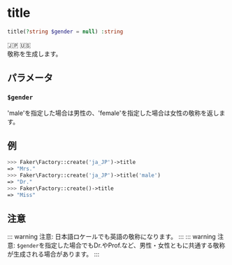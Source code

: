 # title
```php
title(?string $gender = null) :string
```
:jp: :us:  
敬称を生成します。  

## パラメータ
### `$gender`
'male'を指定した場合は男性の、'female'を指定した場合は女性の敬称を返します。

## 例
```php
>>> Faker\Factory::create('ja_JP')->title
=> "Mrs."
>>> Faker\Factory::create('ja_JP')->title('male')
=> "Dr."
>>> Faker\Factory::create()->title
=> "Miss"
```

## 注意
::: warning 注意:
日本語ロケールでも英語の敬称になります。
:::
::: warning 注意:
`$gender`を指定した場合でもDr.やProf.など、男性・女性ともに共通する敬称が生成される場合があります。
:::